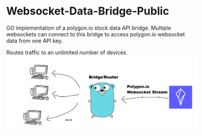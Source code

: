 # Websocket-Data-Bridge-Public
GO implementation of a polygon.io stock data API bridge. Multiple websockets can connect to this bridge to access polygon.io websocket data from one API key. 

Routes traffic to an unlimited number of devices.
![Router](router.png?raw=true "Router")
